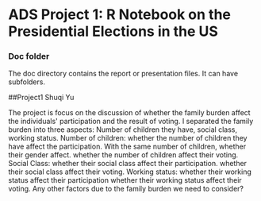 # ADS Project 1:  R Notebook on the Presidential Elections in the US

### Doc folder

The doc directory contains the report or presentation files. It can have subfolders.  

##Project1 Shuqi Yu

The project is focus on the discussion of whether the family burden affect the individuals' participation and the result of voting. I separated the family burden into three aspects: Number of children they have, social class, working status.
Number of children: whether the number of children they have affect the participation.
                    With the same number of children, whether their gender affect.
                    whether the number of children affect their voting.
Social Class:       whether their social class affect their participation.
                    whether their social class affect their voting.
Working status:     whether their working status affect their participation
                    whether their working status affect their voting.
Any other factors due to the family burden we need to consider?
